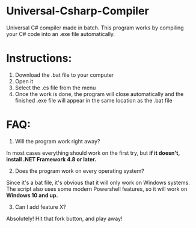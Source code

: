 # Universal-Csharp-Compiler
Universal C# compiler made in batch.
This program works by compiling your C# code into an .exe file automatically.

# Instructions:
1. Download the .bat file to your computer
2. Open it
3. Select the .cs file from the menu
4. Once the work is done, the program will close automatically and the finished .exe file will appear in the same location as the .bat file

# FAQ:

1. Will the program work right away?

In most cases everything should work on the first try, but **if it doesn't, install .NET Framework 4.8 or later.**

2. Does the program work on every operating system?

Since it's a bat file, it's obvious that it will only work on Windows systems. The script also uses some modern Powershell features, so it will work on **Windows 10 and up.**

3. Can I add feature X?

Absolutely! Hit that fork button, and play away!
